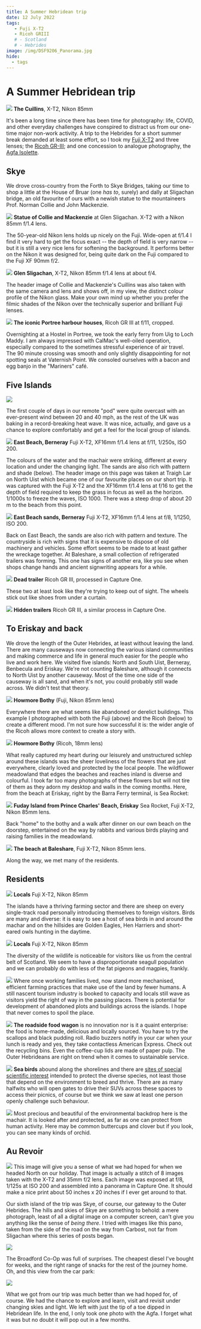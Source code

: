 ```yaml
---
title: A Summer Hebridean trip
date: 12 July 2022
tags:
   - Fuji X-T2
   - Ricoh GRIII
   # - Scotland
   # - Hebrides
image: /img/DSF9206_Panorama.jpg
hide:
  - tags
---
```

# A Summer Hebridean trip
![](/img/DSF9085.jpg)
**The Cuillins**, X-T2, Nikon 85mm

It's been a long time since there has been time for photography: life, COVID, and other everyday challenges have conspired to distract us from our one-time major non-work activity. A trip to the Hebrides for a short summer break demanded at least some effort, so I took my [Fuji X-T2](/Cameras/fuji-x-t2.md) and three lenses; the [Ricoh GR-III](/Cameras/ricoh-gr-iii.md); and one concession to analogue photography, the [Agfa Isolette](/Cameras/afga-isolette.md).

## Skye

We drove cross-country from the Forth to Skye Bridges, taking our time to shop a little at the House of Bruar (one *has to*, surely) and dally at Sligachan bridge, an old favourite of ours with a newish statue to the mountaineers Prof. Norman Collie and John Mackenzie.

![](/img/DSF9090.jpg)
**Statue of Collie and Mackenzie** at Glen Sligachan. X-T2 with a Nikon 85mm f/1.4 lens.

The 50-year-old Nikon lens holds up nicely on the Fuji. Wide-open at f/1.4 I find it very hard to get the focus exact -- the depth of field is very narrow -- but it is still a very nice lens for softening the background. It performs better on the Nikon it was designed for, being quite dark on the Fuji compared to the Fuji XF 90mm f/2.

![](/img/DSF9086.jpg)
**Glen Sligachan**, X-T2, Nikon 85mm f/1.4 lens at about f/4.

The header image of Collie and Mackenzie's Cuillins was also taken with the same camera and lens and shows off, in my view, the distinct colour profile of the Nikon glass. Make your own mind up whether you prefer the filmic shades of the Nikon over the technically superior and brilliant Fuji lenses.

![](/img/R0001279.jpg)
**The iconic Portree harbour houses**, Ricoh GR III at f/11, cropped.

Overnighting at a Hostel in Portree, we took the early ferry from Uig to Loch Maddy. I am always impressed with CalMac's well-oiled operation, especially compared to the sometimes stressful experience of air travel. The 90 minute crossing was smooth and only slightly disappointing for not spotting seals at Vaternish Point. We consoled ourselves with a bacon and egg banjo in the "Mariners" café.

## Five Islands
![](/img/DSF9112.jpg)

The first couple of days in our remote "pod" were quite overcast with an ever-present wind between 20 and 40 mph, as the rest of the UK was baking in a record-breaking heat wave. It was nice, actually, and gave us a chance to explore comfortably and get a feel for the local group of islands. 

![](/img/DSF9100.jpg)
**East Beach, Berneray** Fuji X-T2, XF16mm f/1.4 lens at f/11, 1/250s, ISO 200.

The colours of the water and the machair were striking, different at every location and under the changing light. The sands are also rich with pattern and shade (below). The header image on this page was taken at Traigh Lar on North Uist which became one of our favourite places on our short trip. It was captured with the Fuji X-T2 and the XF16mm f/1.4 lens at f/16 to get the depth of field required to keep the grass in focus as well as the horizon. 1/1000s to freeze the waves, ISO 1000. There was a steep drop of about 20 m to the beach from this point.

![](/img/DSF9095.jpg)
**East Beach sands, Berneray** Fuji X-T2, XF16mm f/1.4 lens at f/8, 1/1250, ISO 200.

Back on East Beach, the sands are also rich with pattern and texture. The countryside is rich with signs that it is expensive to dispose of old machinery and vehicles. Some effort seems to be made to at least gather the wreckage together. At Baleshare, a small collection of refrigerated trailers was forming. This one has signs of another era, like you see when shops change hands and ancient signwriting appears for a while.

![](/img/R0001290.jpg)
**Dead trailer** Ricoh GR III, processed in Capture One.

These two at least look like they're trying to keep out of sight. The wheels stick out like shoes from under a curtain.

![](/img/R0001293.jpg)
**Hidden trailers** Ricoh GR III, a similar process in Capture One.

## To Eriskay and back

We drove the length of the Outer Hebrides, at least without leaving the land. There are many causeways now connecting the various island communities and making commerce and life in general much easier for the people who live and work here. We visited five islands: North and South Uist, Berneray, Benbecula and Eriskay. We're not counting Baleshare, although it connects to North Uist by another causeway. Most of the time one side of the causeway is all sand, and when it's not, you could probably still wade across. We didn't test that theory.

![](/img/DSF9117.jpg)
**Howmore Bothy** (Fuji, Nikon 85mm lens)

Everywhere there are what seems like abandoned or derelict buildings. This example I photographed with both the Fuji (above) and the Ricoh (below) to create a different mood. I'm not sure how successful it is: the wider angle of the Ricoh allows more context to create a story with.

![](/img/R0001294.jpg)
**Howmore Bothy** (Ricoh, 18mm lens)

What really captured my heart during our leisurely and unstructured schlep around these islands was the sheer loveliness of the flowers that are just everywhere, clearly loved and protected by the local people. The wildflower meadowland that edges the beaches and reaches inland is diverse and colourful. I took far too many photographs of these flowers but will not tire of them as they adorn my desktop and walls in the coming months. Here, from the beach at Eriskay, right by the Barra Ferry terminal, is Sea Rocket:

![](/img/DSF9127.jpg)
**Fuday Island from Prince Charles' Beach, Eriskay** Sea Rocket, Fuji X-T2, Nikon 85mm lens.

Back "home" to the bothy and a walk after dinner on our own beach on the doorstep, entertained on the way by rabbits and various birds playing and raising families in the meadowland.

![](/img/DSF9140.jpg)
**The beach at Baleshare**, Fuji X-T2, Nikon 85mm lens.

Along the way, we met many of the residents.

## Residents

![](/img/DSF9159.jpg)
**Locals** Fuji X-T2, Nikon 85mm

The islands have a thriving farming sector and there are sheep on every single-track road personally introducing themselves to foreign visitors. Birds are many and diverse: it is easy to see a host of sea birds in and around the machar and on the hillsides are Golden Eagles, Hen Harriers and short-eared owls hunting in the daytime.

<!-- Local drivers are used to them and know how much care is required: visitors must err on the side of caution or display the appropriate yellow sticker in the back window to warn other road users. -->

![](/img/DSF9157.jpg)
**Locals** Fuji X-T2, Nikon 85mm

The diversity of the wildlife is noticeable for visitors like us from the central belt of Scotland. We seem to have a disproportionate seagull population and we can probably do with less of the fat pigeons and magpies, frankly.

![](/img/DSF9149.jpg)
Where once working families lived, now stand more mechanised, efficient farming practices that make use of the land by fewer humans. A still nascent tourism industry is booked to capacity and locals still wave as visitors yield the right of way in the passing places. There is potential for development of abandoned plots and buildings across the islands. I hope that never comes to spoil the place.

![](/img/R0001301.jpg)
**The roadside food wagon** is no innovation nor is it a quaint enterprise: the food is home-made, delicious and locally sourced. You have to try the scallops and black pudding roll. Radio buzzers notify in your car when your lunch is ready and yes, they take contactless American Express. Check out the recycling bins. Even the coffee-cup lids are made of paper pulp. The Outer Hebrideans are right on trend when it comes to sustainable service.

![](/img/DSF9180.jpg)
**Sea birds** abound along the shorelines and there are [sites of special scientific interest](https://en.wikipedia.org/wiki/List_of_Sites_of_Special_Scientific_Interest_in_Western_Isles_South) intended to protect the diverse species, not least those that depend on the environment to breed and thrive. There are as many halfwits who will open gates to drive their SUVs across these spaces to access their picnics, of course but we think we saw at least one person openly challenge such behaviour.

![](/img/DSF9166.jpg)
Most precious and beautiful of the environmental backdrop here is the machair. It is looked after and protected, as far as one can protect from human activity. Here may be common buttercups and clover but if you look, you can see many kinds of orchid.

## Au Revoir

![](/img/DSF9206_Panorama.jpg)
This image will give you a sense of what we had hoped for when we headed North on our holiday. That image is actually a stitch of 8 images taken with the X-T2 and 35mm f/2 lens. Each image was exposed at f/8, 1/125s at ISO 200 and assembled into a panorama in Capture One. It should make a nice print about 50 inches x 20 inches if I ever get around to that.

Our sixth island of the trip was Skye, of course, our gateway to the Outer Hebrides. The hills and skies of Skye are something to behold: a mere photograph, least of all a digital image on a computer screen, can't give you anything like the sense of *being there*. I tried with images like this pano, taken from the side of the road on the way from Carbost, not far from Sligachan where this series of posts began.

![](/img/DSF9283_Panorama.jpg)

The Broadford Co-Op was full of surprises. The cheapest diesel I've bought for weeks, and the right range of snacks for the rest of the journey home. Oh, and this view from the car park:

![](/img/DSF9289_Panorama.jpg)

What we got from our trip was much better than we had hoped for, of course. We had the chance to explore and learn, visit and revisit under changing skies and light. We left with just the tip of a toe dipped in Hebridean life. In the end, I only took one photo with the Agfa. I forget what it was but no doubt it will pop out in a few months.